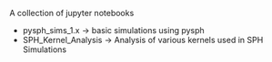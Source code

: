 A collection of jupyter notebooks

- pysph_sims_1.x -> basic simulations using pysph
- SPH_Kernel_Analysis -> Analysis of various kernels used in SPH Simulations


